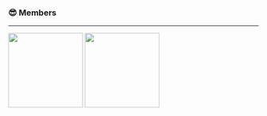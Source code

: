 ### 😎 Members

---

<img src="https://github.com/yourusername/yourrepo/blob/main/images/member1.png?raw=true" width="150"/>
<img src="https://github.com/yourusername/yourrepo/blob/main/images/member2.png?raw=true" width="150"/>

